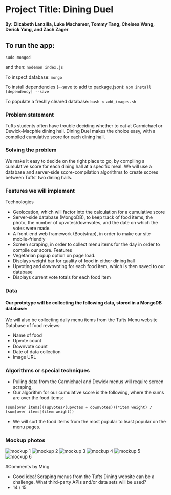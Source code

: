# Project Title: Dining Duel
#### By: Elizabeth Lanzilla, Luke Machamer, Tommy Tang, Chelsea Wang, Derick Yang, and Zach Zager

## To run the app:
    sudo mongod

and then:
    `nodemon index.js`

To inspect database:
    `mongo`

To install dependencies (--save to add to package.json):
    `npm install [dependency] --save`

To populate a freshly cleared database:
    `bash < add_images.sh`

### Problem statement
Tufts students often have trouble deciding whether to eat at Carmichael or Dewick-Macphie dining hall. Dining Duel makes the choice easy, with a compiled cumulative score for each dining hall.

### Solving the problem
We make it easy to decide on the right place to go, by compiling a cumulative score for each dining hall at a specific meal.  We will use a database and server-side score-compilation algorithms to create scores between Tufts’ two dining halls. 

### Features we will implement
Technologies
- Geolocation, which will factor into the calculation for a cumulative score
- Server-side database (MongoDB), to keep track of food items, the photo, the number of upvotes/downvotes, and the date on which the votes were made.
- A front-end web framework (Bootstrap), in order to make our site mobile-friendly
- Screen scraping, in order to collect menu items for the day in order to compile our score.
Features
- Vegetarian popup option on page load.
- Displays weight bar for quality of food in either dining hall
- Upvoting and downvoting for each food item, which is then saved to our database
- Displays current vote totals for each food item

### Data
#### Our prototype will be collecting the following data, stored in a MongoDB database:
We will also be collecting daily menu items from the Tufts Menu website
Database of food reviews:
- Name of food
- Upvote count
- Downvote count
- Date of data collection
- Image URL

### Algorithms or special techniques
* Pulling data from the Carmichael and Dewick menus will require screen scraping, 
* Our algorithm for our cumulative score is the following, where the sums are over the food items:

```
(sum[over items]((upvotes/(upvotes + downvotes)))*item weight) / (sum[over items](item weight))
```

* We will sort the food items from the most popular to least popular on the menu pages.

### Mockup photos

![mockup 1](http://i1318.photobucket.com/albums/t645/diningduel/mobile_food_ratings_zpspridytyw.png)
![mockup 2](http://i1318.photobucket.com/albums/t645/diningduel/mobile_front_page_zpszeku1ixb.png)
![mockup 3](http://i1318.photobucket.com/albums/t645/diningduel/mobile_vegetarian_prompt_zpsvrh24lb5.png)
![mockup 4](http://i1318.photobucket.com/albums/t645/diningduel/desktop_view_zpsgg1axfz3.png)
![mockup 5](http://i1318.photobucket.com/albums/t645/diningduel/mobile_simple_menu_zpsbvbykcp0.png)
![mockup 6](http://i1318.photobucket.com/albums/t645/diningduel/desktop_vegetarian_prompt_zps5gy5i8p8.png)

#Comments by Ming
* Good idea!  Scraping menus from the Tufts Dining website can be a challenge.  What third-party APIs and/or data sets will be used?
* 14 / 15
